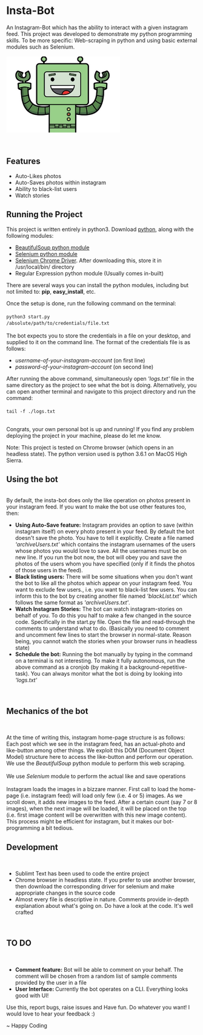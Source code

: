 # Insta-Bot
An Instagram-Bot which has the ability to interact with a given instagram feed. This project was developed to demonstrate my python programming skills. To be more specific: Web-scraping in python and using basic external modules such as Selenium.
<br><br>
<img src="./insta-bot-img.jpeg" width="300" height="200" align="middle" style="display: block;" />
<br><br>
<h2>Features</h2>
<ul>
  <li>Auto-Likes photos</li>
  <li>Auto-Saves photos within instagram</li>
  <li>Ability to black-list users</li>
  <li>Watch stories</li>
</ul>

<h2>Running the Project</h2>
This project is written entirely in python3. Download <a href="https://www.python.org/downloads/">python</a>, along with the following modules:
<ul>
  <li><a href="https://pypi.python.org/pypi/beautifulsoup4">BeautifulSoup python module</a></li>
  <li><a href="https://pypi.python.org/pypi/selenium">Selenium python module</a></li>
  <li><a href="https://sites.google.com/a/chromium.org/chromedriver/downloads">Selenium Chrome Driver</a>. After downloading this, store it in /usr/local/bin/ directory</li>
  <li>Regular Expression python module (Usually comes in-built)</li>
</ul>
There are several ways you can install the python modules, including but not limited to: <b>pip</b>, <b>easy_install</b>, etc.

Once the setup is done, run the following command on the terminal:<br>
<br><code>python3 start.py /absolute/path/to/credentials/file.txt</code><br><br>
The bot expects you to store the credentials in a file on your desktop, and supplied to it on the command line. The format of the credentials file is as follows:<br>
<ul>
  <li><i>username-of-your-instagram-account</i> (on first line)</li>
  <li><i>password-of-your-instagram-account</i> (on second line)</li>
</ul>

After running the above command, simultaneously open <i>'logs.txt'</i> file in the same directory as the project to see what the bot is doing. Alternatively, you can open another terminal and navigate to this project directory and run the command:<br>
<br><code>tail -f ./logs.txt</code><br><br>

Congrats, your own personal bot is up and running! If you find any problem deploying the project in your machine, please do let me know.

Note: This project is tested on Chrome browser (which opens in an headless state). The python version used is python 3.6.1 on MacOS High Sierra.<br>

<h2>Using the bot</h2><br>
By default, the insta-bot does only the like operation on photos present in your instagram feed. If you want to make the bot use other features too, then:
<ul>
  <li><b>Using Auto-Save feature:</b> Instagram provides an option to save (within instagram itself) on every photo present in your feed. By default the bot doesn't save the photo. You have to tell it explicitly. Create a file named <i>'archiveUsers.txt'</i> which contains the instagram usernames of the users whose photos you would love to save. All the usernames must be on new line. If you run the bot now, the bot will obey you and save the photos of the users whom you have specified (only if it finds the photos of those users in the feed).</li>
  <li><b>Black listing users:</b> There will be some situations when you don't want the bot to like all the photos which appear on your instagram feed. You want to exclude few users., i.e. you want to black-list few users. You can inform this to the bot by creating another file named <i>'blackList.txt'</i> which follows the same format as <i>'archiveUsers.txt'</i>.</li>
  <li><b>Watch Instagram Stories:</b> The bot can watch instagram-stories on behalf of you. To do this you half to make a few changed in the source code. Specifically in the start.py file. Open the file and read-through the comments to understand what to do. (Basically you need to comment and uncomment few lines to start the browser in normal-state. Reason being, you cannot watch the stories when your browser runs in headless state)</li>
  <li><b>Schedule the bot:</b> Running the bot manually by typing in the command on a terminal is not interesting. To make it fully autonomous, run the above command as a cronjob (by making it a background-repetitive-task). You can always monitor what the bot is doing by looking into <i>'logs.txt'</i></li>
</ul><br>

<h2>Mechanics of the bot</h2><br>

At the time of writing this, instagram home-page structure is as follows:
Each post which we see in the instagram feed, has an actual-photo and like-button among other things.
We exploit this DOM (Document Object Model) structure here to access the like-button and perform our operation. We use the <i>BeautifulSoup</i> python module to perform this web scraping.<br><br>
We use <i>Selenium</i> module to perform the actual like and save operations<br><br>
Instagram loads the images in a bizzare manner. First call to load the home-page (i.e. instagram feed) will load only few (i.e. 4 or 5) images. As we scroll down, it adds new images to the feed. After a certain count (say 7 or 8 images), when the next image will be loaded, it will be placed on the top (i.e. first image content will be overwritten with this new image content). This process might be efficient for instagram, but it makes our bot-programming a bit tedious.<br>

<h2>Development</h2><br>
<ul>
  <li>Sublimt Text has been used to code the entire project</li>
  <li>Chrome browser in headless state. If you prefer to use another browser, then download the corresponding driver for selenium and make appropriate changes in the source code</li>
  <li>Almost every file is descriptive in nature. Comments provide in-depth explanation about what's going on. Do have a look at the code. It's well crafted</li>
</ul><br>

<h2>TO DO</h2><br>
<ul>
  <li><b>Comment feature:</b> Bot will be able to comment on your behalf. The comment will be chosen from a random list of sample comments provided by the user in a file</li>
  <li><b>User Interface: </b> Currently the bot operates on a CLI. Everything looks good with UI!</li>
</ul>

Use this, report bugs, raise issues and Have fun. Do whatever you want! I would love to hear your feedback :)

~ Happy Coding
